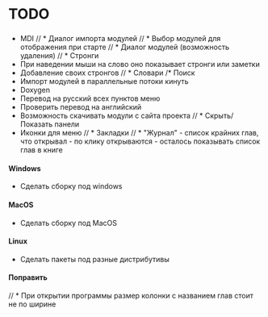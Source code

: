 TODO
====


### 

* MDI
// * Диалог импорта модулей
// * Выбор модулей для отображения при старте
// * Диалог модулей (возможность удаления)
// * Стронги
* При наведении мыши на слово оно показывает стронги или заметки
* Добавление своих стронгов
// * Словари
/* Поиск
* Импорт модулей в параллельные потоки кинуть
* Doxygen 
* Перевод на русский всех пунктов меню
* Проверить перевод на английский
* Возможность скачивать модули с сайта проекта
// * Скрыть/Показать панели
* Иконки для меню
// * Закладки
// * "Журнал" - список крайних глав, что открывал - по клику открываются - осталось показывать список глав в книге

#### Windows
* Сделать сборку под windows

#### MacOS
* Сделать сборку под MacOS

#### Linux
* Сделать пакеты под разные дистрибутивы

#### Поправить
// * При открытии программы размер колонки с названием глав стоит не по ширине
